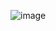 ![image](https://github.com/deepdk/TidyTuesday_2023/assets/31981663/add255f1-fd40-467a-b009-28df76ba9736)

